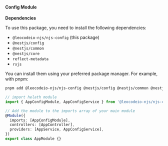 #### Config Module

**Dependencies**

To use this package, you need to install the following dependencies:

- `@leocodeio-njs/njs-config` (this package)
- `@nestjs/config`
- `@nestjs/common`
- `@nestjs/core`
- `reflect-metadata`
- `rxjs`

You can install them using your preferred package manager. For example, with pnpm:

```bash
pnpm add @leocodeio-njs/njs-config @nestjs/config @nestjs/common @nestjs/core @nestjs/swaggger helmet express-basic-auth joi class-validator class-transformer
```

```typescript
// import helath module
import { AppConfigModule, AppConfigService } from '@leocodeio-njs/njs-config';

// Add the module to the imports array of your main module
@Module({
  imports: [AppConfigModule],
  controllers: [AppController],
  providers: [AppService, AppConfigService],
})
export class AppModule {}
```
